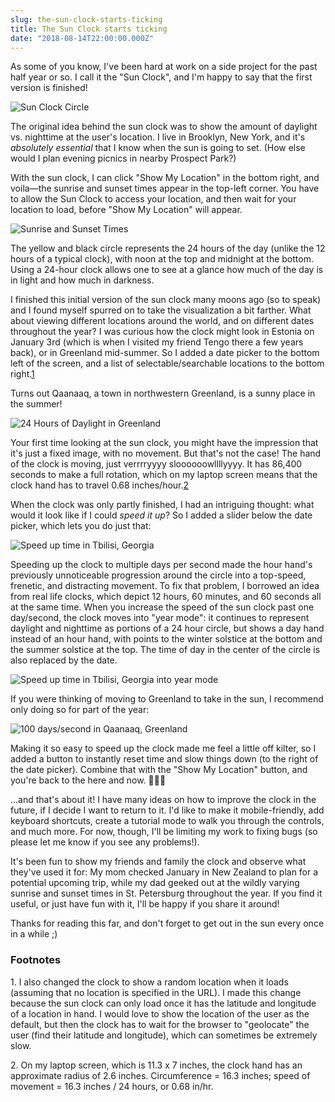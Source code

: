 ```yaml
---
slug: the-sun-clock-starts-ticking
title: The Sun Clock starts ticking
date: "2018-08-14T22:00:00.000Z"
---
```


As some of you know, I've been hard at work on a side project for the past half year or so. I call it the "Sun Clock", and I'm happy to say that the first version is finished!

![Sun Clock Circle](./images/sun_clock_circle_only.png)

The original idea behind the sun clock was to show the amount of daylight vs. nighttime at the user's location. I live in Brooklyn, New York, and it's _absolutely essential_ that I know when the sun is going to set. (How else would I plan evening picnics in nearby Prospect Park?)

With the sun clock, I can click "Show My Location" in the bottom right, and voila—the sunrise and sunset times appear in the top-left corner. You have to allow the Sun Clock to access your location, and then wait for your location to load, before "Show My Location" will appear.

![Sunrise and Sunset Times](./images/sun_times.png)

The yellow and black circle represents the 24 hours of the day (unlike the 12 hours of a typical clock), with noon at the top and midnight at the bottom. Using a 24-hour clock allows one to see at a glance how much of the day is in light and how much in darkness.

I finished this initial version of the sun clock many moons ago (so to speak) and I found myself spurred on to take the visualization a bit farther. What about viewing different locations around the world, and on different dates throughout the year? I was curious how the clock might look in Estonia on January 3rd (which is when I visited my friend Tengo there a few years back), or in Greenland mid-summer. So I added a date picker to the bottom left of the screen, and a list of selectable/searchable locations to the bottom right.[1](#footnote-1)

Turns out Qaanaaq, a town in northwestern Greenland, is a sunny place in the summer!

![24 Hours of Daylight in Greenland](./images/greenland_24_hours_daylight.png)

Your first time looking at the sun clock, you might have the impression that it's just a fixed image, with no movement. But that's not the case! The hand of the clock is moving, just verrrryyyy sloooooowllllyyyy. It has 86,400 seconds to make a full rotation, which on my laptop screen means that the clock hand has to travel 0.68 inches/hour.[2](#footnote-2)

When the clock was only partly finished, I had an intriguing thought: what would it look like if I could _speed it up_? So I added a slider below the date picker, which lets you do just that:

![Speed up time in Tbilisi, Georgia](./images/speed_up_tbilisi.gif)

Speeding up the clock to multiple days per second made the hour hand's previously unnoticeable progression around the circle into a top-speed, frenetic, and distracting movement. To fix that problem, I borrowed an idea from real life clocks, which depict 12 hours, 60 minutes, and 60 seconds all at the same time. When you increase the speed of the sun clock past one day/second, the clock moves into "year mode": it continues to represent daylight and nighttime as portions of a 24 hour circle, but shows a day hand instead of an hour hand, with points to the winter solstice at the bottom and the summer solstice at the top. The time of day in the center of the circle is also replaced by the date.

![Speed up time in Tbilisi, Georgia into year mode](./images/speed_up_tbilisi_into_year_mode.gif)

If you were thinking of moving to Greenland to take in the sun, I recommend only doing so for part of the year:

![100 days/second in Qaanaaq, Greenland](./images/greenland_100_days_per_second.gif)

Making it so easy to speed up the clock made me feel a little off kilter, so I added a button to instantly reset time and slow things down (to the right of the date picker). Combine that with the "Show My Location" button, and you're back to the here and now. 🧘‍♂️🧘

...and that's about it! I have many ideas on how to improve the clock in the future, if I decide I want to return to it. I'd like to make it mobile-friendly, add keyboard shortcuts, create a tutorial mode to walk you through the controls, and much more. For now, though, I'll be limiting my work to fixing bugs (so please let me know if you see any problems!).

It's been fun to show my friends and family the clock and observe what they've used it for: My mom checked January in New Zealand to plan for a potential upcoming trip, while my dad geeked out at the wildly varying sunrise and sunset times in St. Petersburg throughout the year. If you find it useful, or just have fun with it, I'll be happy if you share it around!

Thanks for reading this far, and don't forget to get out in the sun every once in a while ;)

### Footnotes

<a name="footnote-1">1. I also changed the clock to show a random location when it loads (assuming that no location is specified in the URL). I made this change because the sun clock can only load once it has the latitude and longitude of a location in hand. I would love to show the location of the user as the default, but then the clock has to wait for the browser to "geolocate" the user (find their latitude and longitude), which can sometimes be extremely slow.</a>

<a name="footnote-2">2. On my laptop screen, which is 11.3 x 7 inches, the clock hand has an approximate radius of 2.6 inches. Circumference = 16.3 inches; speed of movement = 16.3 inches / 24 hours, or 0.68 in/hr.</a>
